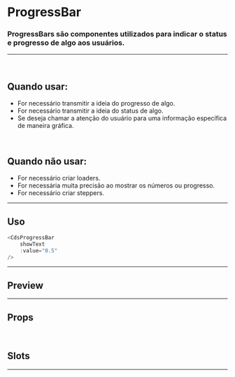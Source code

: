 # ProgressBar

### ProgressBars são componentes utilizados para indicar o status e progresso de algo aos usuários.
---
<br>

## Quando usar:
- For necessário transmitir a ideia do progresso de algo.
- For necessário transmitir a ideia do status de algo.
- Se deseja chamar a atenção do usuário para uma informação específica de maneira gráfica.

<br>

## Quando não usar:
- For necessário criar loaders.
- For necessária muita precisão ao mostrar os números ou progresso.
- For necessário criar steppers.

---

## Uso

```js
<CdsProgressBar
	showText
	:value="0.5"
/>
```

---

## Preview

<PreviewBuilder
	:args
	:component="CdsProgressBar"
/>

---

## Props

<APITable
	name="CdsProgressBar"
	section="props"
/>
<br>

## Slots

<APITable
	name="CdsProgressBar"
	section="slots"
/>

---
<script setup>
import { ref } from 'vue';
import CdsProgressBar from '@/components/ProgressBar.vue';

const args = ref({
	value: 0.45,
	showText: true,
	textAside: false,
	textLeft: true,
	shadeSteps: 4,
	variant: 'green'
});
</script>
